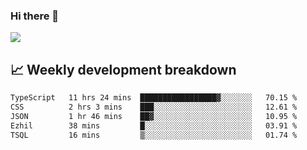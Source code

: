 ### Hi there 👋
<img align="center" src="https://github-readme-stats.vercel.app/api?username=Tumao727&show_icons=true&hide_title=true&theme=dracula" />


## 📈 Weekly development breakdown
<!--START_SECTION:waka-->

```txt
TypeScript   11 hrs 24 mins  █████████████████▓░░░░░░░   70.15 %
CSS          2 hrs 3 mins    ███░░░░░░░░░░░░░░░░░░░░░░   12.61 %
JSON         1 hr 46 mins    ██▓░░░░░░░░░░░░░░░░░░░░░░   10.95 %
Ezhil        38 mins         █░░░░░░░░░░░░░░░░░░░░░░░░   03.91 %
TSQL         16 mins         ▒░░░░░░░░░░░░░░░░░░░░░░░░   01.74 %
```

<!--END_SECTION:waka-->